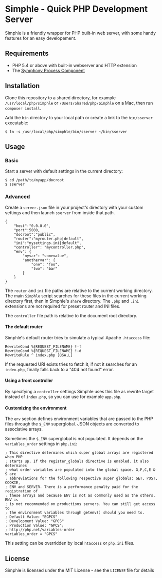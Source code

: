 Simphle - Quick PHP Development Server
=======================================

Simphle is a friendly wrapper for PHP built-in web server, with some handy features for an easy developement.


Requirements
------------

- PHP 5.4 or above with built-in webserver and HTTP extension
- The [Symphony Process Component](https://github.com/symfony/process)


Installation
------------

Clone this repository to a shared directory, for example `/usr/local/php/simphle` or `/Users/Shared/php/Simphle` on a Mac, then run `composer install`.

Add the `bin` directory to your local path or create a link to the `bin/sserver` executable:

    $ ln -s /usr/local/php/simphle/bin/sserver ~/bin/sserver


Usage
-----

### Basic

Start a server with default settings in the current directory:

    $ cd /path/to/myapp/docroot
    $ sserver


### Advanced

Create a `server.json` file in your project's directory with your custom settings and then launch `sserver` from inside that path.

    {
        "host":"0.0.0.0",
        "port":5000,
        "docroot":"public",
        "router":"myrouter.php|default",
        "ini":"mysettings.ini|default",
        "controller": "mycontroller.php",
        "env": {
            "myvar": "somevalue",
            "anothervar": {
                "one": "foo",
                "two": "bar"
            }
        }
    }

The `router` and `ini` file paths are relative to the current working directory. The main `Simphle` script searches for these files in the current working directory first, then in Simphle's `share` directory. The `.php` and `.ini` extensions are not required for preset router and INI files.

The `controller` file path is relative to the document root directory.


#### The default router

Simphle's default router tries to simulate a typical Apache `.htaccess` file:

    RewriteCond %{REQUEST_FILENAME} !-f
    RewriteCond %{REQUEST_FILENAME} !-d
    RewriteRule ^ index.php [QSA,L]


If the requested URI exists tries to fetch it, if not it searches for an `index.php`, finally falls back to a "404 not found" error.


#### Using a front controller

By specifying a `controller` settings Simphle uses this file as rewrite target instead of `index.php`, so you can use for example `app.php`.


#### Customizing the environment

The `env` section defines environment variables that are passed to the PHP files through the `$_ENV` superglobal. JSON objects are converted to associative arrays.

Sometimes the `$_ENV` superglobal is not populated. It depends on the `variables_order` settings in `php.ini`:

    ; This directive determines which super global arrays are registered when PHP
    ; starts up. If the register_globals directive is enabled, it also determines
    ; what order variables are populated into the global space. G,P,C,E & S are
    ; abbreviations for the following respective super globals: GET, POST, COOKIE,
    ; ENV and SERVER. There is a performance penalty paid for the registration of
    ; these arrays and because ENV is not as commonly used as the others, ENV is
    ; is not recommended on productions servers. You can still get access to
    ; the environment variables through getenv() should you need to.
    ; Default Value: "EGPCS"
    ; Development Value: "GPCS"
    ; Production Value: "GPCS";
    ; http://php.net/variables-order
    variables_order = "GPCS"

This setting can be overridden by local `htaccess` or `php.ini` files.


License
-------

Simphle is licensed under the MIT License - see the `LICENSE` file for details
